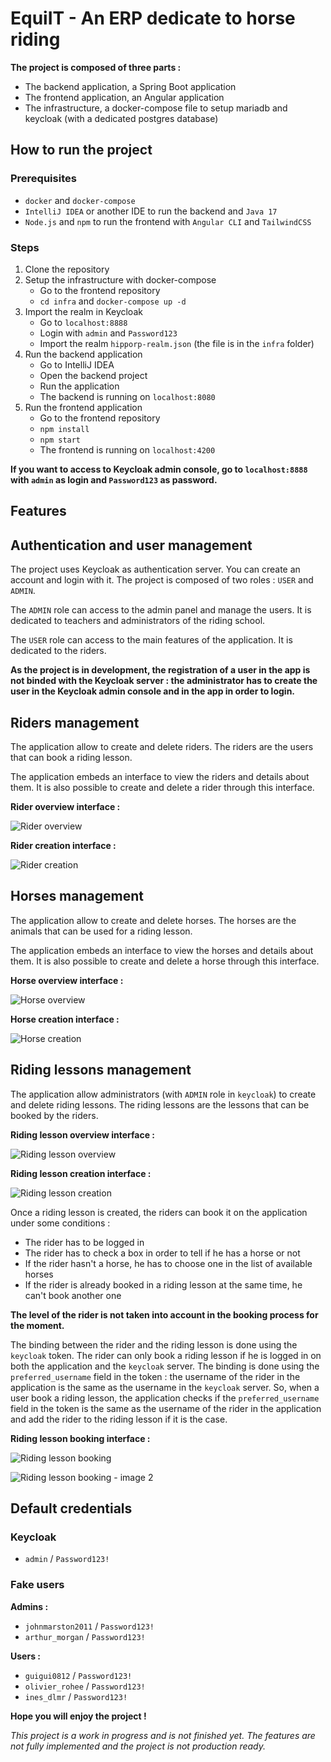 # EquiIT - An ERP dedicate to horse riding

**The project is composed of three parts :**

- The backend application, a Spring Boot application
- The frontend application, an Angular application
- The infrastructure, a docker-compose file to setup mariadb and keycloak (with a dedicated postgres database)

## How to run the project

### Prerequisites

- `docker` and `docker-compose`
- `IntelliJ IDEA` or another IDE to run the backend and `Java 17`
- `Node.js` and `npm` to run the frontend with `Angular CLI` and `TailwindCSS`

### Steps

1. Clone the repository
2. Setup the infrastructure with docker-compose
    - Go to the frontend repository
    - `cd infra` and `docker-compose up -d`
3. Import the realm in Keycloak
    - Go to `localhost:8888`
    - Login with `admin` and `Password123`
    - Import the realm `hipporp-realm.json` (the file is in the `infra` folder)
4. Run the backend application
    - Go to IntelliJ IDEA
    - Open the backend project
    - Run the application
    - The backend is running on `localhost:8080`
5. Run the frontend application
    - Go to the frontend repository
    - `npm install`
    - `npm start`
    - The frontend is running on `localhost:4200`

**If you want to access to Keycloak admin console, go to `localhost:8888` with `admin` as login and `Password123` as password.**

## Features

## Authentication and user management

The project uses Keycloak as authentication server. You can create an account and login with it. The project is composed of two roles : `USER` and `ADMIN`.

The `ADMIN` role can access to the admin panel and manage the users. It is dedicated to teachers and administrators of the riding school.

The `USER` role can access to the main features of the application. It is dedicated to the riders.

**As the project is in development, the registration of a user in the app is not binded with the Keycloak server : the administrator has to create the user in the Keycloak admin console and in the app in order to login.**

## Riders management

The application allow to create and delete riders. The riders are the users that can book a riding lesson.

The application embeds an interface to view the riders and details about them. It is also possible to create and delete a rider through this interface.

**Rider overview interface :**

![Rider overview](./readme_assets/riders_overview.jpg)

**Rider creation interface :**

![Rider creation](./readme_assets/rider_create.jpg)

## Horses management

The application allow to create and delete horses. The horses are the animals that can be used for a riding lesson.

The application embeds an interface to view the horses and details about them. It is also possible to create and delete a horse through this interface.

**Horse overview interface :**

![Horse overview](./readme_assets/horse_overview.jpg)

**Horse creation interface :**

![Horse creation](./readme_assets/horse_create.jpg)

## Riding lessons management

The application allow administrators (with `ADMIN` role in `keycloak`) to create and delete riding lessons. The riding lessons are the lessons that can be booked by the riders.

**Riding lesson overview interface :**

![Riding lesson overview](./readme_assets/session_overview.jpg)

**Riding lesson creation interface :**

![Riding lesson creation](./readme_assets/session_create.jpg)

Once a riding lesson is created, the riders can book it on the application under some conditions :

- The rider has to be logged in
- The rider has to check a box in order to tell if he has a horse or not
- If the rider hasn't a horse, he has to choose one in the list of available horses
- If the rider is already booked in a riding lesson at the same time, he can't book another one

**The level of the rider is not taken into account in the booking process for the moment.**

The binding between the rider and the riding lesson is done using the `keycloak` token. The rider can only book a riding lesson if he is logged in on both the application and the `keycloak` server. The binding is done using the `preferred_username` field in the token : the username of the rider in the application is the same as the username in the `keycloak` server. So, when a user book a riding lesson, the application checks if the `preferred_username` field in the token is the same as the username of the rider in the application and add the rider to the riding lesson if it is the case.

**Riding lesson booking interface :**

![Riding lesson booking](./readme_assets/session_booking.jpg)

![Riding lesson booking - image 2](./readme_assets/session_booking-2.jpg)


## Default credentials

### Keycloak

- `admin` / `Password123!`

### Fake users

**Admins :**

- `johnmarston2011` / `Password123!`
- `arthur_morgan` / `Password123!`

**Users :**

- `guigui0812` / `Password123!`
- `olivier_rohee` / `Password123!`
- `ines_dlmr` / `Password123!`

**Hope you will enjoy the project !**

*This project is a work in progress and is not finished yet. The features are not fully implemented and the project is not production ready.*
